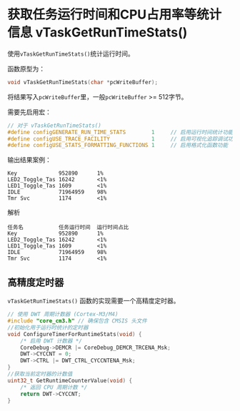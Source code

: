 # 获取任务运行时间和CPU占用率等统计信息 vTaskGetRunTimeStats()

使用`vTaskGetRunTimeStats()`统计运行时间。

函数原型为：

```c
void vTaskGetRunTimeStats(char *pcWriteBuffer);
```

将结果写入`pcWriteBuffer`里，一般`pcWriteBuffer` >= 512字节。

需要先启用宏：

```c
// 对于 vTaskGetRunTimeStats()
#define configGENERATE_RUN_TIME_STATS        1     // 启用运行时间统计功能
#define configUSE_TRACE_FACILITY             1     // 启用可视化追踪调试功能
#define configUSE_STATS_FORMATTING_FUNCTIONS 1     // 启用格式化函数功能
```



输出结果案例：

```
Key            	952890		1%
LED2_Toggle_Tas	16242		<1%
LED1_Toggle_Tas	1609		<1%
IDLE           	71964959	98%
Tmr Svc        	1174		<1%
```

解析

```
任务名           任务运行时间  运行时间占比
Key            	952890		1%
LED2_Toggle_Tas	16242		<1%
LED1_Toggle_Tas	1609		<1%
IDLE           	71964959	98%
Tmr Svc        	1174		<1%
```



## 高精度定时器

`vTaskGetRunTimeStats()` 函数的实现需要一个高精度定时器。

```c
// 使用 DWT 周期计数器 (Cortex-M3/M4)
#include "core_cm3.h" // 确保包含 CMSIS 头文件
//初始化用于运行时统计的定时器
void ConfigureTimerForRuntimeStats(void) {
    /* 启用 DWT 计数器 */
    CoreDebug->DEMCR |= CoreDebug_DEMCR_TRCENA_Msk;
    DWT->CYCCNT = 0;
    DWT->CTRL |= DWT_CTRL_CYCCNTENA_Msk;
}
//获取当前定时器的计数值
uint32_t GetRuntimeCounterValue(void) {
    /* 返回 CPU 周期计数 */
    return DWT->CYCCNT;
}
```



